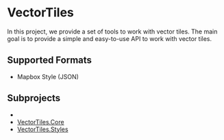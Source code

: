 # VectorTiles

In this project, we provide a set of tools to work with vector tiles. The main goal is to provide a simple and easy-to-use API to work with vector tiles.

## Supported Formats

- Mapbox Style (JSON)

## Subprojects
- 
- [VectorTiles.Core](src/VectorTiles/README.md)
- [VectorTiles.Styles](src/VectorTiles.Styles/README.md)
